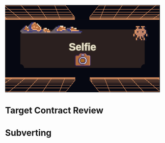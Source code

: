 <img src="https://github.com/wasny0ps/Damn-Vulnerable-DeFi/blob/main/src/6.png">

# Target Contract Review

# Subverting

